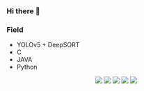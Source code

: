 ### Hi there 👋


### Field
- YOLOv5 + DeepSORT
- C
- JAVA
- Python

<div align=center>
  
  <img src="https://img.shields.io/badge/YOLO-00FFFF?style=flat&logo=YOLO&logoColor=white"/>
  <img src="https://img.shields.io/badge/PyTorch-EE4C2C?style=flat&logo=PyTorch&logoColor=white"/>
  <img src="https://img.shields.io/badge/C-A8B9CC?style=flat&logo=C&logoColor=white"/>
  <img src="https://img.shields.io/badge/JAVA-007396?style=flat&logo=JAVA&logoColor=white"/>
  <img src="https://img.shields.io/badge/Python-3776AB?style=flat&logo=Python&logoColor=white"/>
  
  </div>

